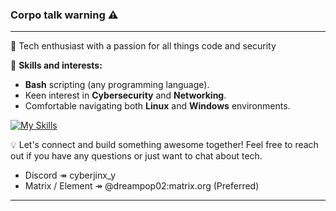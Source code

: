 ### Corpo talk warning ⚠️ 
---

👋 Tech enthusiast with a passion for all things code and security

🔧 **Skills and interests:**
- **Bash** scripting (any programming language). 
- Keen interest in **Cybersecurity** and **Networking**.
- Comfortable navigating both **Linux** and **Windows** environments.

[![My Skills](https://skillicons.dev/icons?i=bash,python,linux,windows)](https://skillicons.dev)


💡 Let's connect and build something awesome together! Feel free to reach out if you have any questions or just want to chat about tech.
  - Discord ↠ cyberjinx_y
  - Matrix / Element ↠ @dreampop02:matrix.org (Preferred)

---
